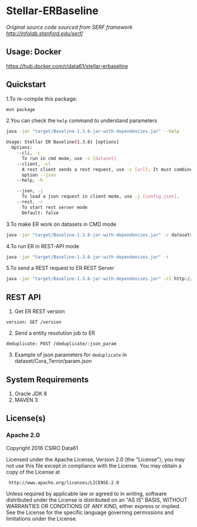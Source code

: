 Stellar-ERBaseline
====================

*Original source code sourced from SERF framework http://infolab.stanford.edu/serf/*

## Usage: Docker
https://hub.docker.com/r/data61/stellar-erbaseline


## Quickstart

1.To re-compile this package:

```bash
mvn package
```
2.You can check the `help` command to understand parameters

```bash
java -jar "target/Baseline-1.3.6-jar-with-dependencies.jar" --help

Usage: Stellar ER Baseline(1.3.6) [options]
  Options:
    --cli, -c
      To run in cmd mode, use -c [dataset]
    --client, -cl
      A rest client sends a rest request, use -c [url]. It must combine with
      option --json
    --help, -h

    --json, -j
      To load a json request in client mode, use -j [config.json].
    --rest, -r
      To start rest server mode
      Default: false
```
3.To make ER work on datasets in CMD mode

```bash
java -jar "target/Baseline-1.3.6-jar-with-dependencies.jar" -c datasets/ACM_DBLP/param.json
```
4.To run ER in REST-API mode

```bash
java -jar "target/Baseline-1.3.6-jar-with-dependencies.jar" -r
```

5.To send a REST request to ER REST Server

```bash
java -jar "target/Baseline-1.3.6-jar-with-dependencies.jar" -cl http://url:7000/deduplicate -j datasets/ACM_DBLP/param.json
```

## REST API
1. Get ER REST version
````
version: GET /version
````
2. Send a entity resolution job to ER
````
deduplicate: POST /deduplicate/:json_param
````
3. Example of json parameters for `deduplicate` in dataset/Cora_Terror/param.json

## System Requirements
1. Oracle JDK 8
2. MAVEN 3


## License(s)

### Apache 2.0

Copyright 2016 CSIRO Data61

   Licensed under the Apache License, Version 2.0 (the "License");
   you may not use this file except in compliance with the License.
   You may obtain a copy of the License at

     http://www.apache.org/licenses/LICENSE-2.0

   Unless required by applicable law or agreed to in writing, software
   distributed under the License is distributed on an "AS IS" BASIS,
   WITHOUT WARRANTIES OR CONDITIONS OF ANY KIND, either express or implied.
   See the License for the specific language governing permissions and
   limitations under the License.
